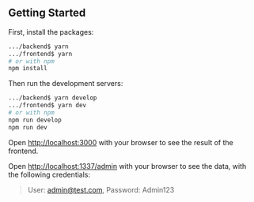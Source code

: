 ## Getting Started

First, install the packages:

```bash
.../backend$ yarn 
.../frontend$ yarn
# or with npm
npm install
```

Then run the development servers:


```bash
.../backend$ yarn develop
.../frontend$ yarn dev
# or with npm
npm run develop
npm run dev
```

Open [http://localhost:3000](http://localhost:3000) with your browser to see the result of the frontend.

Open [http://localhost:1337/admin](http://localhost:1337/admin) with your browser to see the data, with the following credentials:

> User: admin@test.com, Password: Admin123